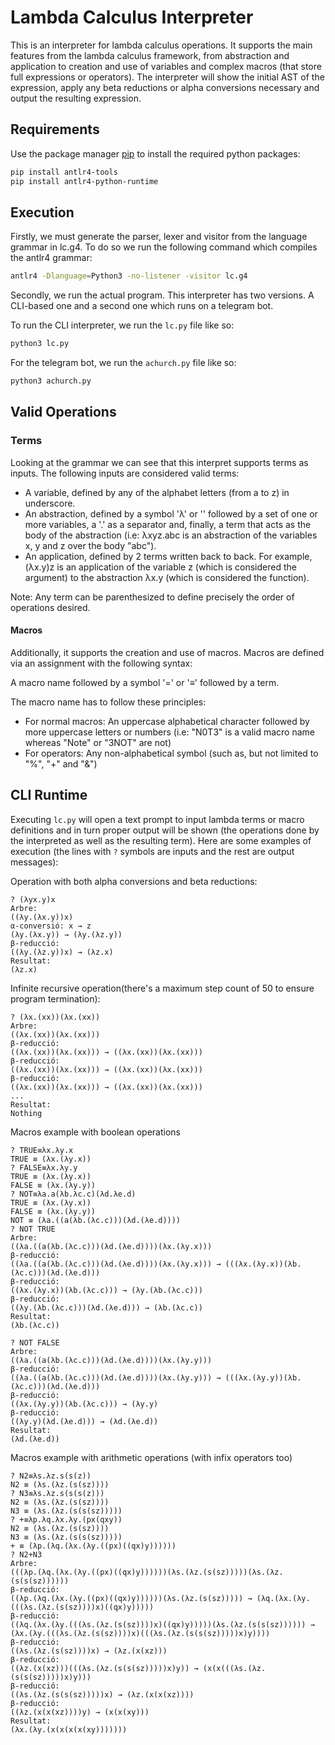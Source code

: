 # Lambda Calculus Interpreter
This is an interpreter for lambda calculus operations. It supports the main features from the lambda calculus framework, from abstraction and application to creation and use of variables and complex macros (that store full expressions or operators). The interpreter will show the initial AST of the expression, apply any beta reductions or alpha conversions necessary and output the resulting expression.

## Requirements

Use the package manager [pip](https://pip.pypa.io/en/stable/) to install the required python packages:

```bash
pip install antlr4-tools
pip install antlr4-python-runtime
```

## Execution

Firstly, we must generate the parser, lexer and visitor from the language grammar in lc.g4. To do so we run the following command which compiles the antlr4 grammar:

```bash
antlr4 -Dlanguage=Python3 -no-listener -visitor lc.g4
```

Secondly, we run the actual program. This interpreter has two versions. A CLI-based one and a second one which runs on a telegram bot.

To run the CLI interpreter, we run the `lc.py` file like so:

```bash
python3 lc.py
```

For the telegram bot, we run the `achurch.py` file like so:

```bash
python3 achurch.py
```

## Valid Operations

### Terms

Looking at the grammar we can see that this interpret supports terms as inputs. The following inputs are considered valid terms:

- A variable, defined by any of the alphabet letters (from a to z) in underscore.
- An abstraction, defined by a symbol 'λ' or '\' followed by a set of one or more variables, a '.' as a separator and, finally, a term that acts as the body of the abstraction (i.e: λxyz.abc is an abstraction of the variables x, y and z over the body "abc"). 
- An application, defined by 2 terms written back to back. For example, (λx.y)z is an application of the variable z (which is considered the argument) to the abstraction λx.y (which is considered the function).
 
Note: Any term can be parenthesized to define precisely the order of operations desired.

#### Macros

Additionally, it supports the creation and use of macros. Macros are defined via an assignment with the following syntax:

A macro name followed by a symbol '=' or '≡' followed by a term.

The macro name has to follow these principles:
- For normal macros: An uppercase alphabetical character followed by more uppercase letters or numbers (i.e: "N0T3" is a valid macro name whereas "Note" or "3NOT" are not)
- For operators: Any non-alphabetical symbol (such as, but not limited to "%", "+" and "&")

## CLI Runtime

Executing `lc.py` will open a text prompt to input lambda terms or macro definitions and in turn proper output will be shown (the operations done by the interpreted as well as the resulting term). Here are some examples of execution (the lines with `?` symbols are inputs and the rest are output messages):

Operation with both alpha conversions and beta reductions:
```
? (λyx.y)x
Arbre:
((λy.(λx.y))x)
α-conversió: x → z
(λy.(λx.y)) → (λy.(λz.y))
β-reducció:
((λy.(λz.y))x) → (λz.x)
Resultat:
(λz.x)
```

Infinite recursive operation(there's a maximum step count of 50 to ensure program termination):
```
? (λx.(xx))(λx.(xx))
Arbre:
((λx.(xx))(λx.(xx)))
β-reducció:
((λx.(xx))(λx.(xx))) → ((λx.(xx))(λx.(xx)))
β-reducció:
((λx.(xx))(λx.(xx))) → ((λx.(xx))(λx.(xx)))
β-reducció:
((λx.(xx))(λx.(xx))) → ((λx.(xx))(λx.(xx)))
...
Resultat:
Nothing
```
Macros example with boolean operations
```
? TRUE≡λx.λy.x
TRUE ≡ (λx.(λy.x))
? FALSE≡λx.λy.y
TRUE ≡ (λx.(λy.x))
FALSE ≡ (λx.(λy.y))
? NOT≡λa.a(λb.λc.c)(λd.λe.d)
TRUE ≡ (λx.(λy.x))
FALSE ≡ (λx.(λy.y))
NOT ≡ (λa.((a(λb.(λc.c)))(λd.(λe.d))))
? NOT TRUE
Arbre:
((λa.((a(λb.(λc.c)))(λd.(λe.d))))(λx.(λy.x)))
β-reducció:
((λa.((a(λb.(λc.c)))(λd.(λe.d))))(λx.(λy.x))) → (((λx.(λy.x))(λb.(λc.c)))(λd.(λe.d)))
β-reducció:
((λx.(λy.x))(λb.(λc.c))) → (λy.(λb.(λc.c)))
β-reducció:
((λy.(λb.(λc.c)))(λd.(λe.d))) → (λb.(λc.c))
Resultat:
(λb.(λc.c))

? NOT FALSE
Arbre:
((λa.((a(λb.(λc.c)))(λd.(λe.d))))(λx.(λy.y)))
β-reducció:
((λa.((a(λb.(λc.c)))(λd.(λe.d))))(λx.(λy.y))) → (((λx.(λy.y))(λb.(λc.c)))(λd.(λe.d)))
β-reducció:
((λx.(λy.y))(λb.(λc.c))) → (λy.y)
β-reducció:
((λy.y)(λd.(λe.d))) → (λd.(λe.d))
Resultat:
(λd.(λe.d))
```
Macros example with arithmetic operations (with infix operators too)
```
? N2≡λs.λz.s(s(z))
N2 ≡ (λs.(λz.(s(sz))))
? N3≡λs.λz.s(s(s(z)))
N2 ≡ (λs.(λz.(s(sz))))
N3 ≡ (λs.(λz.(s(s(sz)))))
? +≡λp.λq.λx.λy.(px(qxy))
N2 ≡ (λs.(λz.(s(sz))))
N3 ≡ (λs.(λz.(s(s(sz)))))
+ ≡ (λp.(λq.(λx.(λy.((px)((qx)y))))))
? N2+N3
Arbre:
(((λp.(λq.(λx.(λy.((px)((qx)y))))))(λs.(λz.(s(sz)))))(λs.(λz.(s(s(sz))))))
β-reducció:
((λp.(λq.(λx.(λy.((px)((qx)y))))))(λs.(λz.(s(sz))))) → (λq.(λx.(λy.(((λs.(λz.(s(sz))))x)((qx)y)))))
β-reducció:
((λq.(λx.(λy.(((λs.(λz.(s(sz))))x)((qx)y)))))(λs.(λz.(s(s(sz)))))) → (λx.(λy.(((λs.(λz.(s(sz))))x)(((λs.(λz.(s(s(sz)))))x)y))))
β-reducció:
((λs.(λz.(s(sz))))x) → (λz.(x(xz)))
β-reducció:
((λz.(x(xz)))(((λs.(λz.(s(s(sz)))))x)y)) → (x(x(((λs.(λz.(s(s(sz)))))x)y)))
β-reducció:
((λs.(λz.(s(s(sz)))))x) → (λz.(x(x(xz))))
β-reducció:
((λz.(x(x(xz))))y) → (x(x(xy)))
Resultat:
(λx.(λy.(x(x(x(x(xy)))))))
```

